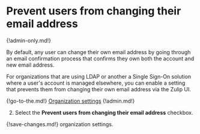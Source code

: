 # Prevent users from changing their email address

{!admin-only.md!}

By default, any user can change their own email address by going
through an email confirmation process that confirms they own both the
account and new email address.

For organizations that are using LDAP or another a Single Sign-On
solution where a user's account is managed elsewhere, you can enable a
setting that prevents them from changing their own email address via
the Zulip UI.

{!go-to-the.md!} [Organization settings](/#administration/organization-settings)
{!admin.md!}

2. Select the **Prevent users from changing their email address** checkbox.

{!save-changes.md!} organization settings.
